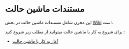 # مستندات ماشین حالت
 این مخزن شامل مستندات ماشین حالت در بخش [Wiki](https://github.com/faraabin/state_machine_doc/wiki) است.

برای شروع به کار با ماشین حالت میتوانید از مطلب زیر شروع کنید :
- [آغاز به کار با ماشین حالت](https://github.com/faraabin/state_machine_doc/wiki)
